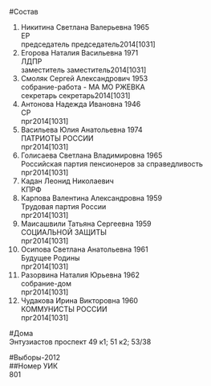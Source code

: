 #Состав  
1. Никитина Светлана Валерьевна 1965  
    ЕР  
    председатель председатель2014[1031]  
2. Егорова Наталия Васильевна 1971  
    ЛДПР  
    заместитель заместитель2014[1031]  
3. Смоляк Сергей Александрович 1953  
    собрание-работа - МА МО РЖЕВКА  
    секретарь секретарь2014[1031]  
4. Антонова Надежда Ивановна 1946  
    СР  
    прг2014[1031]  
5. Васильева Юлия Анатольевна 1974  
    ПАТРИОТЫ РОССИИ  
    прг2014[1031]  
6. Голисаева Светлана Владимировна 1965  
    Российская партия пенсионеров за справедливость  
    прг2014[1031]  
7. Кадан Леонид Николаевич  
    КПРФ  
8. Карпова Валентина Александровна 1959  
    Трудовая партия России  
    прг2014[1031]  
9. Маисашвили Татьяна Сергеевна 1959  
    СОЦИАЛЬНОЙ ЗАЩИТЫ  
    прг2014[1031]  
10. Осипова Светлана Анатольевна 1961  
    Будущее Родины  
    прг2014[1031]  
11. Разорвина Наталия Юрьевна 1962  
    собрание-дом  
    прг2014[1031]  
12. Чудакова Ирина Викторовна 1960  
    КОММУНИСТЫ РОССИИ  
    прг2014[1031]  
  
#Дома  
Энтузиастов проспект 49 к1; 51 к2; 53/38  
  
#Выборы-2012  
##Номер УИК  
801  
